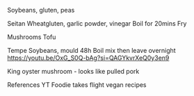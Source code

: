 Soybeans, gluten, peas

Seitan
Wheatgluten, garlic powder, vinegar
Boil for 20mins
Fry

Mushrooms
Tofu

Tempe
Soybeans, mould
48h
Boil mix then leave overnight
https://youtu.be/OxG_S0Q-bAg?si=QAGYkvrXeQ0y3en9

King oyster mushroom - looks like pulled pork

References
YT Foodie takes flight vegan recipes
